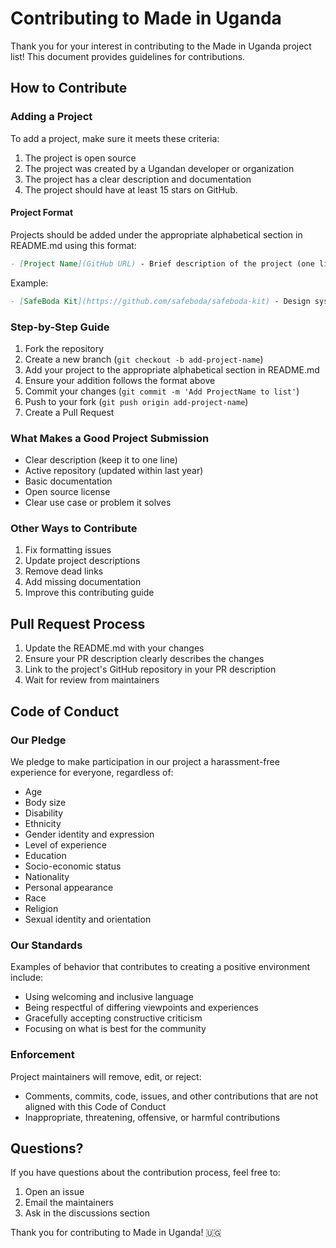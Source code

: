 # Contributing to Made in Uganda

Thank you for your interest in contributing to the Made in Uganda project list! This document provides guidelines for contributions.

## How to Contribute

### Adding a Project

To add a project, make sure it meets these criteria:

1. The project is open source
2. The project was created by a Ugandan developer or organization
3. The project has a clear description and documentation
4. The project should have at least 15 stars on GitHub.

#### Project Format

Projects should be added under the appropriate alphabetical section in README.md using this format:

```markdown
- [Project Name](GitHub URL) - Brief description of the project (one line).
```

Example:

```markdown
- [SafeBoda Kit](https://github.com/safeboda/safeboda-kit) - Design system for SafeBoda applications.
```

### Step-by-Step Guide

1. Fork the repository
2. Create a new branch (`git checkout -b add-project-name`)
3. Add your project to the appropriate alphabetical section in README.md
4. Ensure your addition follows the format above
5. Commit your changes (`git commit -m 'Add ProjectName to list'`)
6. Push to your fork (`git push origin add-project-name`)
7. Create a Pull Request

### What Makes a Good Project Submission

- Clear description (keep it to one line)
- Active repository (updated within last year)
- Basic documentation
- Open source license
- Clear use case or problem it solves

### Other Ways to Contribute

1. Fix formatting issues
2. Update project descriptions
3. Remove dead links
4. Add missing documentation
5. Improve this contributing guide

## Pull Request Process

1. Update the README.md with your changes
2. Ensure your PR description clearly describes the changes
3. Link to the project's GitHub repository in your PR description
4. Wait for review from maintainers

## Code of Conduct

### Our Pledge

We pledge to make participation in our project a harassment-free experience for everyone, regardless of:

- Age
- Body size
- Disability
- Ethnicity
- Gender identity and expression
- Level of experience
- Education
- Socio-economic status
- Nationality
- Personal appearance
- Race
- Religion
- Sexual identity and orientation

### Our Standards

Examples of behavior that contributes to creating a positive environment include:

- Using welcoming and inclusive language
- Being respectful of differing viewpoints and experiences
- Gracefully accepting constructive criticism
- Focusing on what is best for the community

### Enforcement

Project maintainers will remove, edit, or reject:

- Comments, commits, code, issues, and other contributions that are not aligned with this Code of Conduct
- Inappropriate, threatening, offensive, or harmful contributions

## Questions?

If you have questions about the contribution process, feel free to:

1. Open an issue
2. Email the maintainers
3. Ask in the discussions section

Thank you for contributing to Made in Uganda! 🇺🇬

